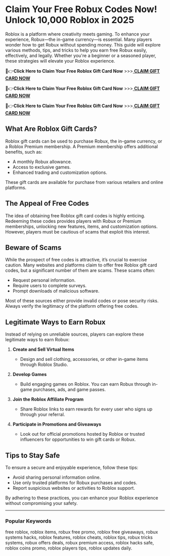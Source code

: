 # Claim Your Free Robux Codes Now! Unlock 10,000 Roblox in 2025

Roblox is a platform where creativity meets gaming. To enhance your experience, Robux—the in-game currency—is essential. Many players wonder how to get Robux without spending money. This guide will explore various methods, tips, and tricks to help you earn free Robux easily, effectively, and legally. Whether you're a beginner or a seasoned player, these strategies will elevate your Roblox experience.

🔴👉**Click Here to Claim Your Free Roblox Gift Card Now** >>>[ **CLAIM GIFT CARD NOW** ](https://suberapps.com/uploads/data/000/950/493/original/1_All_In_One_Gift_Card.html)

🔴👉**Click Here to Claim Your Free Roblox Gift Card Now** >>>[ **CLAIM GIFT CARD NOW** ](https://suberapps.com/uploads/data/000/950/493/original/1_All_In_One_Gift_Card.html)

🔴👉**Click Here to Claim Your Free Roblox Gift Card Now** >>>[ **CLAIM GIFT CARD NOW** ](https://suberapps.com/uploads/data/000/950/493/original/1_All_In_One_Gift_Card.html)



## What Are Roblox Gift Cards?

Roblox gift cards can be used to purchase Robux, the in-game currency, or a Roblox Premium membership. A Premium membership offers additional benefits, such as:

- A monthly Robux allowance.
- Access to exclusive games.
- Enhanced trading and customization options.

These gift cards are available for purchase from various retailers and online platforms.

## The Appeal of Free Codes

The idea of obtaining free Roblox gift card codes is highly enticing. Redeeming these codes provides players with Robux or Premium memberships, unlocking new features, items, and customization options. However, players must be cautious of scams that exploit this interest.

## Beware of Scams

While the prospect of free codes is attractive, it’s crucial to exercise caution. Many websites and platforms claim to offer free Roblox gift card codes, but a significant number of them are scams. These scams often:

- Request personal information.
- Require users to complete surveys.
- Prompt downloads of malicious software.

Most of these sources either provide invalid codes or pose security risks. Always verify the legitimacy of the platform offering free codes.

## Legitimate Ways to Earn Robux

Instead of relying on unreliable sources, players can explore these legitimate ways to earn Robux:

1. **Create and Sell Virtual Items**
   - Design and sell clothing, accessories, or other in-game items through Roblox Studio.
   
2. **Develop Games**
   - Build engaging games on Roblox. You can earn Robux through in-game purchases, ads, and game passes.

3. **Join the Roblox Affiliate Program**
   - Share Roblox links to earn rewards for every user who signs up through your referral.

4. **Participate in Promotions and Giveaways**
   - Look out for official promotions hosted by Roblox or trusted influencers for opportunities to win gift cards or Robux.

## Tips to Stay Safe

To ensure a secure and enjoyable experience, follow these tips:

- Avoid sharing personal information online.
- Use only trusted platforms for Robux purchases and codes.
- Report suspicious websites or activities to Roblox support.

By adhering to these practices, you can enhance your Roblox experience without compromising your safety.

---

### Popular Keywords

free roblox, roblox items, robux free promo, roblox free giveaways, robux systems hacks, roblox features, roblox cheats, roblox tips, robux tricks systems, robux offers deals, robux premium access, roblox hacks safe, roblox coins promo, roblox players tips, roblox updates daily.
